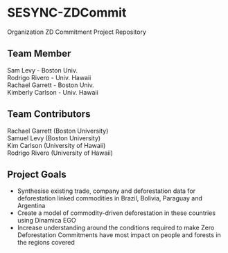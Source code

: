 # SESYNC-ZDCommit
Organization ZD Commitment Project Repository

## Team Member
Sam Levy - Boston Univ.  
Rodrigo Rivero - Univ. Hawaii  
Rachael Garrett - Boston Univ.  
Kimberly Carlson - Univ. Hawaii  

## Team Contributors
Rachael Garrett (Boston University)  
Samuel Levy (Boston University)  
Kim Carlson (University of Hawaii)  
Rodrigo Rivero (University of Hawaii)  

## Project Goals

- Synthesise existing trade, company and deforestation data for deforestation linked commodities in Brazil, Bolivia, Paraguay and Argentina  
- Create a model of commodity-driven deforestation in these countries using Dinamica EGO  
- Increase understanding around the conditions required to make Zero Deforestation Commitments have most impact on people and forests in the regions covered  


